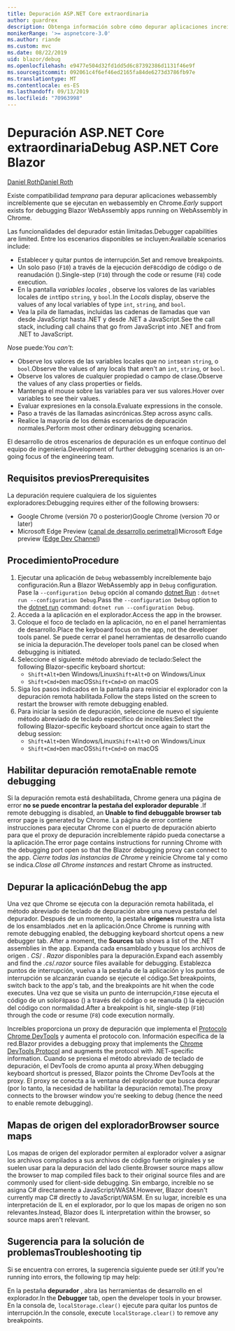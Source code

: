```yaml
---
title: Depuración ASP.NET Core extraordinaria
author: guardrex
description: Obtenga información sobre cómo depurar aplicaciones increíbles.
monikerRange: '>= aspnetcore-3.0'
ms.author: riande
ms.custom: mvc
ms.date: 08/22/2019
uid: blazor/debug
ms.openlocfilehash: e9477e504d32fd1dd5d6c87392386d1131f46e9f
ms.sourcegitcommit: 092061c4f6ef46ed2165fa84de6273d3786fb97e
ms.translationtype: MT
ms.contentlocale: es-ES
ms.lasthandoff: 09/13/2019
ms.locfileid: "70963998"
---
```

# <a name="debug-aspnet-core-blazor"></a><span data-ttu-id="fd5db-103">Depuración ASP.NET Core extraordinaria</span><span class="sxs-lookup"><span data-stu-id="fd5db-103">Debug ASP.NET Core Blazor</span></span>

[<span data-ttu-id="fd5db-104">Daniel Roth</span><span class="sxs-lookup"><span data-stu-id="fd5db-104">Daniel Roth</span></span>](https://github.com/danroth27)

<span data-ttu-id="fd5db-105">Existe compatibilidad *temprana* para depurar aplicaciones webassembly increíblemente que se ejecutan en webassembly en Chrome.</span><span class="sxs-lookup"><span data-stu-id="fd5db-105">*Early* support exists for debugging Blazor WebAssembly apps running on WebAssembly in Chrome.</span></span>

<span data-ttu-id="fd5db-106">Las funcionalidades del depurador están limitadas.</span><span class="sxs-lookup"><span data-stu-id="fd5db-106">Debugger capabilities are limited.</span></span> <span data-ttu-id="fd5db-107">Entre los escenarios disponibles se incluyen:</span><span class="sxs-lookup"><span data-stu-id="fd5db-107">Available scenarios include:</span></span>

* <span data-ttu-id="fd5db-108">Establecer y quitar puntos de interrupción.</span><span class="sxs-lookup"><span data-stu-id="fd5db-108">Set and remove breakpoints.</span></span>
* <span data-ttu-id="fd5db-109">Un solo paso (`F10`) a través de la ejecución de`F8`código de código o de reanudación ().</span><span class="sxs-lookup"><span data-stu-id="fd5db-109">Single-step (`F10`) through the code or resume (`F8`) code execution.</span></span>
* <span data-ttu-id="fd5db-110">En la pantalla *variables locales* , observe los valores de las variables locales de `int`tipo `string`, y `bool`.</span><span class="sxs-lookup"><span data-stu-id="fd5db-110">In the *Locals* display, observe the values of any local variables of type `int`, `string`, and `bool`.</span></span>
* <span data-ttu-id="fd5db-111">Vea la pila de llamadas, incluidas las cadenas de llamadas que van desde JavaScript hasta .NET y desde .NET a JavaScript.</span><span class="sxs-lookup"><span data-stu-id="fd5db-111">See the call stack, including call chains that go from JavaScript into .NET and from .NET to JavaScript.</span></span>

<span data-ttu-id="fd5db-112">*No*se puede:</span><span class="sxs-lookup"><span data-stu-id="fd5db-112">You *can't*:</span></span>

* <span data-ttu-id="fd5db-113">Observe los valores de las variables locales que no `int`sean `string`, o `bool`.</span><span class="sxs-lookup"><span data-stu-id="fd5db-113">Observe the values of any locals that aren't an `int`, `string`, or `bool`.</span></span>
* <span data-ttu-id="fd5db-114">Observe los valores de cualquier propiedad o campo de clase.</span><span class="sxs-lookup"><span data-stu-id="fd5db-114">Observe the values of any class properties or fields.</span></span>
* <span data-ttu-id="fd5db-115">Mantenga el mouse sobre las variables para ver sus valores.</span><span class="sxs-lookup"><span data-stu-id="fd5db-115">Hover over variables to see their values.</span></span>
* <span data-ttu-id="fd5db-116">Evaluar expresiones en la consola.</span><span class="sxs-lookup"><span data-stu-id="fd5db-116">Evaluate expressions in the console.</span></span>
* <span data-ttu-id="fd5db-117">Paso a través de las llamadas asincrónicas.</span><span class="sxs-lookup"><span data-stu-id="fd5db-117">Step across async calls.</span></span>
* <span data-ttu-id="fd5db-118">Realice la mayoría de los demás escenarios de depuración normales.</span><span class="sxs-lookup"><span data-stu-id="fd5db-118">Perform most other ordinary debugging scenarios.</span></span>

<span data-ttu-id="fd5db-119">El desarrollo de otros escenarios de depuración es un enfoque continuo del equipo de ingeniería.</span><span class="sxs-lookup"><span data-stu-id="fd5db-119">Development of further debugging scenarios is an on-going focus of the engineering team.</span></span>

## <a name="prerequisites"></a><span data-ttu-id="fd5db-120">Requisitos previos</span><span class="sxs-lookup"><span data-stu-id="fd5db-120">Prerequisites</span></span>

<span data-ttu-id="fd5db-121">La depuración requiere cualquiera de los siguientes exploradores:</span><span class="sxs-lookup"><span data-stu-id="fd5db-121">Debugging requires either of the following browsers:</span></span>

* <span data-ttu-id="fd5db-122">Google Chrome (versión 70 o posterior)</span><span class="sxs-lookup"><span data-stu-id="fd5db-122">Google Chrome (version 70 or later)</span></span>
* <span data-ttu-id="fd5db-123">Microsoft Edge Preview ([canal de desarrollo perimetral](https://www.microsoftedgeinsider.com))</span><span class="sxs-lookup"><span data-stu-id="fd5db-123">Microsoft Edge preview ([Edge Dev Channel](https://www.microsoftedgeinsider.com))</span></span>

## <a name="procedure"></a><span data-ttu-id="fd5db-124">Procedimiento</span><span class="sxs-lookup"><span data-stu-id="fd5db-124">Procedure</span></span>

1. <span data-ttu-id="fd5db-125">Ejecutar una aplicación de `Debug` webassembly increíblemente bajo configuración.</span><span class="sxs-lookup"><span data-stu-id="fd5db-125">Run a Blazor WebAssembly app in `Debug` configuration.</span></span> <span data-ttu-id="fd5db-126">Pase la `--configuration Debug` opción al comando [dotnet Run](/dotnet/core/tools/dotnet-run) : `dotnet run --configuration Debug`.</span><span class="sxs-lookup"><span data-stu-id="fd5db-126">Pass the `--configuration Debug` option to the [dotnet run](/dotnet/core/tools/dotnet-run) command: `dotnet run --configuration Debug`.</span></span>
1. <span data-ttu-id="fd5db-127">Acceda a la aplicación en el explorador.</span><span class="sxs-lookup"><span data-stu-id="fd5db-127">Access the app in the browser.</span></span>
1. <span data-ttu-id="fd5db-128">Coloque el foco de teclado en la aplicación, no en el panel herramientas de desarrollo.</span><span class="sxs-lookup"><span data-stu-id="fd5db-128">Place the keyboard focus on the app, not the developer tools panel.</span></span> <span data-ttu-id="fd5db-129">Se puede cerrar el panel herramientas de desarrollo cuando se inicia la depuración.</span><span class="sxs-lookup"><span data-stu-id="fd5db-129">The developer tools panel can be closed when debugging is initiated.</span></span>
1. <span data-ttu-id="fd5db-130">Seleccione el siguiente método abreviado de teclado:</span><span class="sxs-lookup"><span data-stu-id="fd5db-130">Select the following Blazor-specific keyboard shortcut:</span></span>
   * <span data-ttu-id="fd5db-131">`Shift+Alt+D`en Windows/Linux</span><span class="sxs-lookup"><span data-stu-id="fd5db-131">`Shift+Alt+D` on Windows/Linux</span></span>
   * <span data-ttu-id="fd5db-132">`Shift+Cmd+D`en macOS</span><span class="sxs-lookup"><span data-stu-id="fd5db-132">`Shift+Cmd+D` on macOS</span></span>
1. <span data-ttu-id="fd5db-133">Siga los pasos indicados en la pantalla para reiniciar el explorador con la depuración remota habilitada.</span><span class="sxs-lookup"><span data-stu-id="fd5db-133">Follow the steps listed on the screen to restart the browser with remote debugging enabled.</span></span>
1. <span data-ttu-id="fd5db-134">Para iniciar la sesión de depuración, seleccione de nuevo el siguiente método abreviado de teclado específico de increíbles:</span><span class="sxs-lookup"><span data-stu-id="fd5db-134">Select the following Blazor-specific keyboard shortcut once again to start the debug session:</span></span>
   * <span data-ttu-id="fd5db-135">`Shift+Alt+D`en Windows/Linux</span><span class="sxs-lookup"><span data-stu-id="fd5db-135">`Shift+Alt+D` on Windows/Linux</span></span>
   * <span data-ttu-id="fd5db-136">`Shift+Cmd+D`en macOS</span><span class="sxs-lookup"><span data-stu-id="fd5db-136">`Shift+Cmd+D` on macOS</span></span>

## <a name="enable-remote-debugging"></a><span data-ttu-id="fd5db-137">Habilitar depuración remota</span><span class="sxs-lookup"><span data-stu-id="fd5db-137">Enable remote debugging</span></span>

<span data-ttu-id="fd5db-138">Si la depuración remota está deshabilitada, Chrome genera una página de error **no se puede encontrar la pestaña del explorador depurable** .</span><span class="sxs-lookup"><span data-stu-id="fd5db-138">If remote debugging is disabled, an **Unable to find debuggable browser tab** error page is generated by Chrome.</span></span> <span data-ttu-id="fd5db-139">La página de error contiene instrucciones para ejecutar Chrome con el puerto de depuración abierto para que el proxy de depuración increíblemente rápido pueda conectarse a la aplicación.</span><span class="sxs-lookup"><span data-stu-id="fd5db-139">The error page contains instructions for running Chrome with the debugging port open so that the Blazor debugging proxy can connect to the app.</span></span> <span data-ttu-id="fd5db-140">*Cierre todas las instancias de Chrome* y reinicie Chrome tal y como se indica.</span><span class="sxs-lookup"><span data-stu-id="fd5db-140">*Close all Chrome instances* and restart Chrome as instructed.</span></span>

## <a name="debug-the-app"></a><span data-ttu-id="fd5db-141">Depurar la aplicación</span><span class="sxs-lookup"><span data-stu-id="fd5db-141">Debug the app</span></span>

<span data-ttu-id="fd5db-142">Una vez que Chrome se ejecuta con la depuración remota habilitada, el método abreviado de teclado de depuración abre una nueva pestaña del depurador. Después de un momento, la pestaña **orígenes** muestra una lista de los ensamblados .net en la aplicación.</span><span class="sxs-lookup"><span data-stu-id="fd5db-142">Once Chrome is running with remote debugging enabled, the debugging keyboard shortcut opens a new debugger tab. After a moment, the **Sources** tab shows a list of the .NET assemblies in the app.</span></span> <span data-ttu-id="fd5db-143">Expanda cada ensamblado y busque los archivos de origen *. CS*/ *. Razor* disponibles para la depuración.</span><span class="sxs-lookup"><span data-stu-id="fd5db-143">Expand each assembly and find the *.cs*/*.razor* source files available for debugging.</span></span> <span data-ttu-id="fd5db-144">Establezca puntos de interrupción, vuelva a la pestaña de la aplicación y los puntos de interrupción se alcanzarán cuando se ejecute el código.</span><span class="sxs-lookup"><span data-stu-id="fd5db-144">Set breakpoints, switch back to the app's tab, and the breakpoints are hit when the code executes.</span></span> <span data-ttu-id="fd5db-145">Una vez que se visita un punto de interrupción,`F10`se ejecuta el código de un solo`F8`paso () a través del código o se reanuda () la ejecución del código con normalidad.</span><span class="sxs-lookup"><span data-stu-id="fd5db-145">After a breakpoint is hit, single-step (`F10`) through the code or resume (`F8`) code execution normally.</span></span>

<span data-ttu-id="fd5db-146">Increíbles proporciona un proxy de depuración que implementa el [Protocolo Chrome DevTools](https://chromedevtools.github.io/devtools-protocol/) y aumenta el protocolo con. Información específica de la red.</span><span class="sxs-lookup"><span data-stu-id="fd5db-146">Blazor provides a debugging proxy that implements the [Chrome DevTools Protocol](https://chromedevtools.github.io/devtools-protocol/) and augments the protocol with .NET-specific information.</span></span> <span data-ttu-id="fd5db-147">Cuando se presiona el método abreviado de teclado de depuración, el DevTools de cromo apunta al proxy.</span><span class="sxs-lookup"><span data-stu-id="fd5db-147">When debugging keyboard shortcut is pressed, Blazor points the Chrome DevTools at the proxy.</span></span> <span data-ttu-id="fd5db-148">El proxy se conecta a la ventana del explorador que busca depurar (por lo tanto, la necesidad de habilitar la depuración remota).</span><span class="sxs-lookup"><span data-stu-id="fd5db-148">The proxy connects to the browser window you're seeking to debug (hence the need to enable remote debugging).</span></span>

## <a name="browser-source-maps"></a><span data-ttu-id="fd5db-149">Mapas de origen del explorador</span><span class="sxs-lookup"><span data-stu-id="fd5db-149">Browser source maps</span></span>

<span data-ttu-id="fd5db-150">Los mapas de origen del explorador permiten al explorador volver a asignar los archivos compilados a sus archivos de código fuente originales y se suelen usar para la depuración del lado cliente.</span><span class="sxs-lookup"><span data-stu-id="fd5db-150">Browser source maps allow the browser to map compiled files back to their original source files and are commonly used for client-side debugging.</span></span> <span data-ttu-id="fd5db-151">Sin embargo, increíble no se asigna C# directamente a JavaScript/WASM.</span><span class="sxs-lookup"><span data-stu-id="fd5db-151">However, Blazor doesn't currently map C# directly to JavaScript/WASM.</span></span> <span data-ttu-id="fd5db-152">En su lugar, increíble es una interpretación de IL en el explorador, por lo que los mapas de origen no son relevantes.</span><span class="sxs-lookup"><span data-stu-id="fd5db-152">Instead, Blazor does IL interpretation within the browser, so source maps aren't relevant.</span></span>

## <a name="troubleshooting-tip"></a><span data-ttu-id="fd5db-153">Sugerencia para la solución de problemas</span><span class="sxs-lookup"><span data-stu-id="fd5db-153">Troubleshooting tip</span></span>

<span data-ttu-id="fd5db-154">Si se encuentra con errores, la sugerencia siguiente puede ser útil:</span><span class="sxs-lookup"><span data-stu-id="fd5db-154">If you're running into errors, the following tip may help:</span></span>

<span data-ttu-id="fd5db-155">En la pestaña **depurador** , abra las herramientas de desarrollo en el explorador.</span><span class="sxs-lookup"><span data-stu-id="fd5db-155">In the **Debugger** tab, open the developer tools in your browser.</span></span> <span data-ttu-id="fd5db-156">En la consola de, `localStorage.clear()` ejecute para quitar los puntos de interrupción.</span><span class="sxs-lookup"><span data-stu-id="fd5db-156">In the console, execute `localStorage.clear()` to remove any breakpoints.</span></span>
